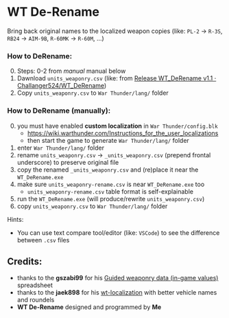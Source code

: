 # WT De-Rename

Bring back original names to the localized weapon copies (like: `PL-2` -> `R-3S`, `RB24` -> `AIM-9B`, `R-60MK` -> `R-60M`, ...)

### How to DeRename:
0. Steps: 0-2 from _manual_ manual below
0. Dawnload `units_weaponry.csv` (like: from [Release WT_DeRename v1.1 · Challanger524/WT_DeRename](https://github.com/Challanger524/WT_DeRename/releases#:~:text=4-,units_weaponry.csv))
0. Copy `units_weaponry.csv` to `War Thunder/lang/` folder

### How to DeRename (manually):

0. you must have enabled **custom localization** in `War Thunder/config.blk`
	- https://wiki.warthunder.com/Instructions_for_the_user_localizations
	- then start the game to generate `War Thunder/lang/` folder
0. enter `War Thunder/lang/` folder
0. rename `units_weaponry.csv` -> `_units_weaponry.csv` (prepend frontal underscore) to preserve original file
0. copy the renamed `_units_weaponry.csv` and (re)place it near the `WT_DeRename.exe`
0. make sure `units_weaponry-rename.csv` is near `WT_DeRename.exe` too
	- `units_weaponry-rename.csv` table format is self-explainable
0. run the `WT_DeRename.exe` (will produce/rewrite `units_weaponry.csv`)
0. copy `units_weaponry.csv` to `War Thunder/lang/` folder

Hints:
- You can use text compare tool/editor (like: `VSCode`) to see the difference between `.csv` files

## Credits:
- thanks to the **gszabi99** for his [Guided weaponry data (in-game values)](https://docs.google.com/spreadsheets/d/1SsOpw9LAKOs0V5FBnv1VqAlu3OssmX7DJaaVAUREw78/edit) spreadsheet
- thanks to the **jaek898**  for his [wt-localization](https://github.com/jaek898/wt-localization) with better vehicle names and roundels
- **WT De-Rename** designed and programmed by **Me**
